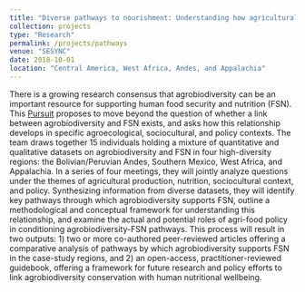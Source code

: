 ```yaml
---
title: "Diverse pathways to nourishment: Understanding how agricultural biodiversity enhances food security and nutrition"
collection: projects
type: "Research"
permalink: /projects/pathways
venue: "SESYNC"
date: 2018-10-01
location: "Central America, West Africa, Andes, and Appalachia"
---
```


There is a growing research consensus that agrobiodiversity can be an important resource for supporting human food security and nutrition (FSN). This [Pursuit](https://www.sesync.org/project/propose-a-pursuit/diverse-pathways-to-nourishment-understanding-how-agricultural) proposes to move beyond the question of whether a link between agrobiodiversity and FSN exists, and asks how this relationship develops in specific agroecological, sociocultural, and policy contexts. The team draws together 15 individuals holding a mixture of quantitative and qualitative datasets on agrobiodiversity and FSN in four high-diversity regions: the Bolivian/Peruvian Andes, Southern Mexico, West Africa, and Appalachia. In a series of four meetings, they will jointly analyze questions under the themes of agricultural production, nutrition, sociocultural context, and policy. Synthesizing information from diverse datasets, they will identify key pathways through which agrobiodiversity supports FSN, outline a methodological and conceptual framework for understanding this relationship, and examine the actual and potential roles of agri-food policy in conditioning agrobiodiversity-FSN pathways. This process will result in two outputs: 1) two or more co-authored peer-reviewed articles offering a comparative analysis of pathways by which agrobiodiversity supports FSN in the case-study regions, and 2) an open-access, practitioner-reviewed guidebook, offering a framework for future research and policy efforts to link agrobiodiversity conservation with human nutritional wellbeing.
